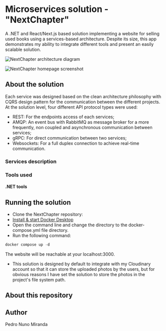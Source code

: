 # Microservices solution - "NextChapter"

A .NET and React/Next.js based solution implementing a website for selling used books using a services-based architecture. 
Despite its size, this app demonstrates my ability to integrate different tools and present an easily scalable solution.

![NextChapter architecture diagram](resources/nextchapter_architecture.png)

![NextChapter homepage screenshot](resources/nextchapter_homepage.png)

## About the solution

Each service was designed based on the clean architecture philosophy with CQRS design pattern for the communication between the different projects.<br />
At the solution level, four different API protocol types were used:
 - REST: For the endpoints access of each services;
 - AMQP: An event bus with RabbitMQ as message broker for a more frequently, non coupled and asynchronous communication between services;
 - gRPC: For direct communication between two services;
 - Websockets: For a full duplex connection to achieve real-time communication.

### Services description



### Tools used



#### .NET tools



## Running the solution

- Clone the NextChapter repository: 
- [Install & start Docker Desktop](https://docs.docker.com/engine/install/)
- Open the command line and change the directory to the docker-compose.yml file directory.
- Run the following command:
```powershell
docker compose up -d
```
The website will be reachable at your localhost:3000. 

* This solution is designed by default to integrate with my Cloudinary account so that it can store the uploaded photos by the users, but for obvious reasons I have set the solution to store the photos in the project's file system path. 

## About this repository



## Author
Pedro Nuno Miranda
